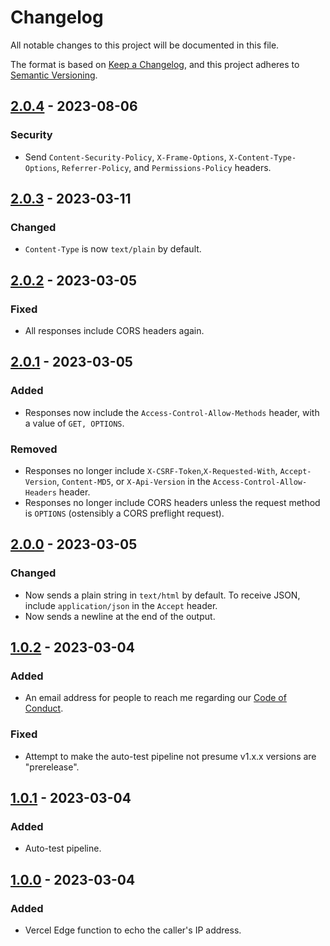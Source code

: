 # Changelog

All notable changes to this project will be documented in this file.

The format is based on [Keep a Changelog](https://keepachangelog.com/en/1.0.0/),
and this project adheres to [Semantic Versioning](https://semver.org/spec/v2.0.0.html).

## [2.0.4] - 2023-08-06

### Security

- Send `Content-Security-Policy`, `X-Frame-Options`, `X-Content-Type-Options`, `Referrer-Policy`, and `Permissions-Policy` headers.

## [2.0.3] - 2023-03-11

### Changed

- `Content-Type` is now `text/plain` by default.

## [2.0.2] - 2023-03-05

### Fixed

- All responses include CORS headers again.

## [2.0.1] - 2023-03-05

### Added

- Responses now include the `Access-Control-Allow-Methods` header, with a value of `GET, OPTIONS`.

### Removed

- Responses no longer include `X-CSRF-Token`,`X-Requested-With`, `Accept-Version`, `Content-MD5`, or `X-Api-Version` in the `Access-Control-Allow-Headers` header.
- Responses no longer include CORS headers unless the request method is `OPTIONS` (ostensibly a CORS preflight request).

## [2.0.0] - 2023-03-05

### Changed

- Now sends a plain string in `text/html` by default. To receive JSON, include `application/json` in the `Accept` header.
- Now sends a newline at the end of the output.

## [1.0.2] - 2023-03-04

### Added

- An email address for people to reach me regarding our [Code of Conduct](/CODE_OF_CONDUCT.md).

### Fixed

- Attempt to make the auto-test pipeline not presume v1.x.x versions are "prerelease".

## [1.0.1] - 2023-03-04

### Added

- Auto-test pipeline.

## [1.0.0] - 2023-03-04

### Added

- Vercel Edge function to echo the caller's IP address.

[2.0.4]: https://github.com/AverageHelper/ip-echo-vercel/compare/v2.0.3...v2.0.4
[2.0.3]: https://github.com/AverageHelper/ip-echo-vercel/compare/v2.0.2...v2.0.3
[2.0.2]: https://github.com/AverageHelper/ip-echo-vercel/compare/v2.0.1...v2.0.2
[2.0.1]: https://github.com/AverageHelper/ip-echo-vercel/compare/v2.0.0...v2.0.1
[2.0.0]: https://github.com/AverageHelper/ip-echo-vercel/compare/v1.0.2...v2.0.0
[1.0.2]: https://github.com/AverageHelper/ip-echo-vercel/compare/v1.0.1...v1.0.2
[1.0.1]: https://github.com/AverageHelper/ip-echo-vercel/compare/v1.0.0...v1.0.1
[1.0.0]: https://github.com/AverageHelper/ip-echo-vercel/releases/tag/v1.0.0
